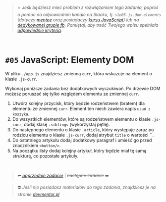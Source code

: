 > :star: *Jeśli będziesz mieć problem z rozwiązaniem tego zadania, poproś o pomoc na odpowiednim kanale na Slacku, tj. `s1e05-js-dom-elements` (dotyczy [mentee](https://devmentor.pl/mentoring-javascript/) oraz posiadaczy [kursu JavaScript](https://devmentor.pl/p/javascript-for-beginners/)) lub na [dedykowanej grupie fb](https://www.facebook.com/groups/155234921740033). Pamiętaj, aby treść Twojego wpisu spełniała [odpowiednie kryteria](https://devmentor.pl/jak-prosic-o-pomoc/).*

&nbsp;

# `#05` JavaScript: Elementy DOM


W pliku `./app.js` znajdziesz zmienną `curr`, która wskazuje na element o klasie `.js-curr`.

Wykonaj poniższe zadania bez dodatkowych wyszukiwań. Po drzewie DOM możesz poruszać się tylko względem elementu ze zmiennej  `curr`.

1.  Utwórz kolejny przycisk, który będzie rodzeństwem (bratem) dla elementu ze zmiennej `curr`. Element ten niech zawiera napis `usuń z koszyka`.
2. Do wszystkich elementów, które są rodzeństwem elementu o klasie `.js-curr`, dodaj klasę `.siblings` (wykorzystaj pętlę).
3. Do następnego elementu o klasie `.article`, który występuje zaraz po rodzicu elementu o klasie `.js-curr`, dodaj atrybut `title` o wartości ``.
4. Do ostatniego artykułu dodaj dodatkowy paragraf i umieść go przed znacznikiem `<button/>`.
5. Na początku listy dodaj kolejny artykuł, który będzie miał tę samą strukturę, co pozostałe artykuły.


&nbsp;

> :arrow_left: [*poprzednie zadanie*](./../04) | ~~*następne zadanie*~~ :arrow_right:

> :no_entry: *Jeśli nie posiadasz materiałów do tego zadania, znajdziesz je na stronie [devmentor.pl](https://devmentor.pl/p/js-basics/)*
